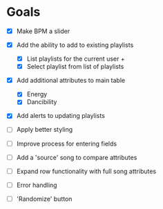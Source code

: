 # Goals

- [x] Make BPM a slider  
- [x] Add the ability to add to existing playlists
  - [x] List playlists for the current user + 
  - [x] Select playlist from list of playlists
- [x] Add additional attributes to main table
  - [x] Energy
  - [x] Dancibility
- [x] Add alerts to updating playlists
- [ ] Apply better styling
- [ ] Improve process for entering fields
- [ ] Add a 'source' song to compare attributes
- [ ] Expand row functionality with full song attributes
- [ ] Error handling
- [ ] 'Randomize' button

